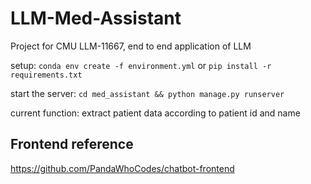 # LLM-Med-Assistant
Project for CMU LLM-11667, end to end application of LLM
  
setup: `conda env create -f environment.yml` or `pip install -r requirements.txt`
  
start the server: `cd med_assistant && python manage.py runserver`
  
current function: extract patient data according to patient id and name

## Frontend reference

https://github.com/PandaWhoCodes/chatbot-frontend
